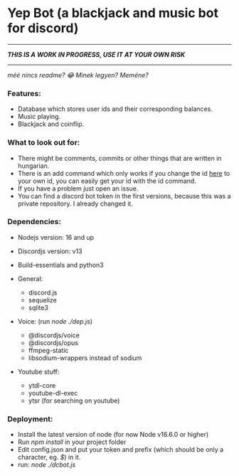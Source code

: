 # Yep Bot (a blackjack and music bot for discord)

---
**_THIS IS A WORK IN PROGRESS, USE IT AT YOUR OWN RISK_**

---
*méé nincs readme? 😂
Minek legyen?
Meméne?*

### Features:
- Database which stores user ids and their corresponding balances.
- Music playing.
- Blackjack and coinflip.

### What to look out for:
- There might be comments, commits or other things that are written in hungarian.
- There is an add command which only works if you change the id [here](./dcbot.js#L309) to your own id, you can easily get your id with the id command.
- If you have a problem just open an issue.
- You can find a discord bot token in the first versions, because this was a private repository. I already changed it.

### Dependencies:
- Nodejs version: 16 and up
- Discordjs version: v13
- Build-essentials and python3
- General:
    - discord.js
    - sequelize
    - sqlite3
- Voice: (run *node ./dep.js*)
    - @discordjs/voice
    - @discordjs/opus
    - ffmpeg-static
    - libsodium-wrappers instead of sodium

- Youtube stuff:
    - ytdl-core
    - youtube-dl-exec
    - ytsr (for searching on youtube)

### Deployment:
- Install the latest version of node (for now Node v16.6.0 or higher)
- Run *npm install* in your project folder
- Edit config.json and put your token and prefix (which should be only a character, eg. *$*) in it.
- run: *node ./dcbot.js*
